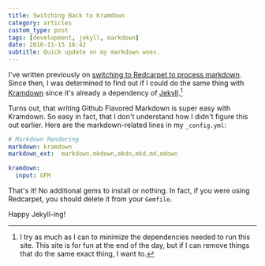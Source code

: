 ```yaml
---
title: Switching Back to Kramdown
category: articles
custom_type: post
tags: [development, jekyll, markdown]
date: 2016-11-15 16:42
subtitle: Quick update on my markdown woes.
---
```

I've written previously on [switching to Redcarpet to process markdown](/2015/12/switching-to-redcarpet/). Since then, I was determined to find out if I could do the same thing with [Kramdown](https://github.com/gettalong/kramdown) since it's already a dependency of [Jekyll](http://jekyllrb.com/).[^sidenote]

Turns out, that writing Github Flavored Markdown is super easy with Kramdown. So easy in fact, that I don't understand how I didn't figure this out earlier. Here are the markdown-related lines in my `_config.yml`:

```yaml
# Markdown Rendering
markdown: kramdown
markdown_ext:  markdown,mkdown,mkdn,mkd,md,mdown

kramdown:
  input: GFM
```

That's it! No additional gems to install or nothing. In fact, if you were using Redcarpet, you should delete it from your `Gemfile`.

Happy Jekyll-ing!


[^sidenote]: I try as much as I can to minimize the dependencies needed to run this site. This site is for fun at the end of the day, but if I can remove things that do the same exact thing, I want to.
